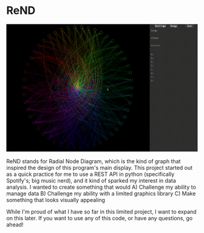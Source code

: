 # ReND
![](screenshots/rend.gif)

ReND stands for Radial Node Diagram, which is the kind of graph that inspired the design of this program's main display.
This project started out as a quick practice for me to use a REST API in python (specifically Spotify's; big music nerd), and it kind of sparked my interest in data analysis.
I wanted to create something that would
  A) Challenge my ability to manage data
  B) Challenge my ability with a limited graphics library
  C) Make something that looks visually appealing
  
While I'm proud of what I have so far in this limited project, I want to expand on this later. If you want to use any of this code, or have any questions, go ahead!
